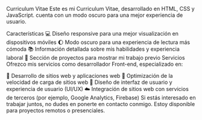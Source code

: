 Curriculum Vitae
Este es mi Curriculum Vitae, desarrollado en HTML, CSS y JavaScript. cuenta con un modo oscuro para una mejor experiencia de usuario.

Características
:computer: Diseño responsive para una mejor visualización en dispositivos móviles
:moon: Modo oscuro para una experiencia de lectura más cómoda
:books: Información detallada sobre mis habilidades y experiencia laboral
:briefcase: Sección de proyectos para mostrar mi trabajo previo
Servicios
Ofrezco mis servicios como desarrollador Front-end, especializado en:

:wrench: Desarrollo de sitios web y aplicaciones web
:dash: Optimización de la velocidad de carga de sitios web
:art: Diseño de interfaz de usuario y experiencia de usuario (UI/UX)
:cloud: Integración de sitios web con servicios de terceros (por ejemplo, Google Analytics, Firebase)
Si estás interesado en trabajar juntos, no dudes en ponerte en contacto conmigo. Estoy disponible para proyectos remotos o presenciales.
